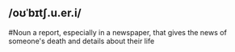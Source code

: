 ## /oʊˈbɪtʃ.u.er.i/
#Noun
a report, especially in a newspaper, that gives the news of someone's death and details about their life
